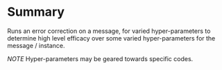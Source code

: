 
# Summary

Runs an error correction on a message, for varied hyper-parameters to determine high level efficacy over some varied hyper-parameters for the message / instance.


*NOTE* Hyper-parameters may be geared towards specific codes.